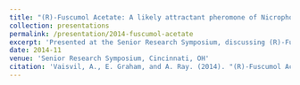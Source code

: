 ```yaml
---
title: "(R)-Fuscumol Acetate: A likely attractant pheromone of Nicrophorus defodiens"
collection: presentations
permalink: /presentation/2014-fuscumol-acetate
excerpt: 'Presented at the Senior Research Symposium, discussing (R)-Fuscumol Acetate as a likely attractant pheromone of Nicrophorus defodiens.'
date: 2014-11
venue: 'Senior Research Symposium, Cincinnati, OH'
citation: 'Vaisvil, A., E. Graham, and A. Ray. (2014). "(R)-Fuscumol Acetate: A likely attractant pheromone of Nicrophorus defodiens." Senior Research Symposium, Cincinnati, OH.'
---
```

